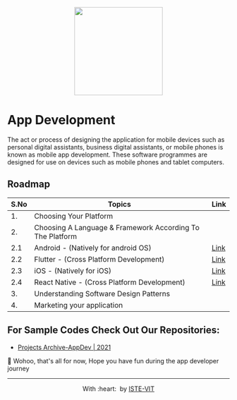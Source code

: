 <p align="center">
 <img src="https://1z1euk35x7oy36s8we4dr6lo-wpengine.netdna-ssl.com/wp-content/uploads/2020/08/zymr8_steps_the_mobile_app_dev_lifecycle_cover.jpg" height="200"> <br> 
</p>

# App Development

The act or process of designing the application for mobile devices such as personal digital assistants, business digital assistants, or mobile phones is known as mobile app development. These software programmes are designed for use on devices such as mobile phones and tablet computers.

## Roadmap

| S.No | Topics|Link|
|------|-------|----|
|1.|Choosing Your Platform||
|2.|Choosing A Language & Framework According To The Platform||
|2.1|Android - (Natively for android OS)|[Link](https://github.com/ISTE-VIT/Resources/blob/master/App%20Development/Android.md)|
|2.2|Flutter - (Cross Platform Development)|[Link](https://github.com/ISTE-VIT/Resources/blob/master/App%20Development/Flutter.md)|
|2.3|iOS - (Natively for iOS)|[Link](https://github.com/ISTE-VIT/Resources/blob/master/App%20Development/iOS.md)|
|2.4|React Native - (Cross Platform Development)|[Link](https://github.com/ISTE-VIT/Resources/blob/master/App%20Development/ReactNative.md)|
|3.|Understanding Software Design Patterns||
|4.|Marketing your application||


## For Sample Codes Check Out Our Repositories:
- [Projects Archive-AppDev | 2021](https://github.com/ISTE-VIT/Projects-Archive/tree/main/AppDev)

🎉 Wohoo, that's all for now, Hope you have fun during the app developer journey

---
<p align="center">
	With :heart: &nbsp;by <a href="https://istevit.in/" target="_blank">ISTE-VIT</a>
</p>
